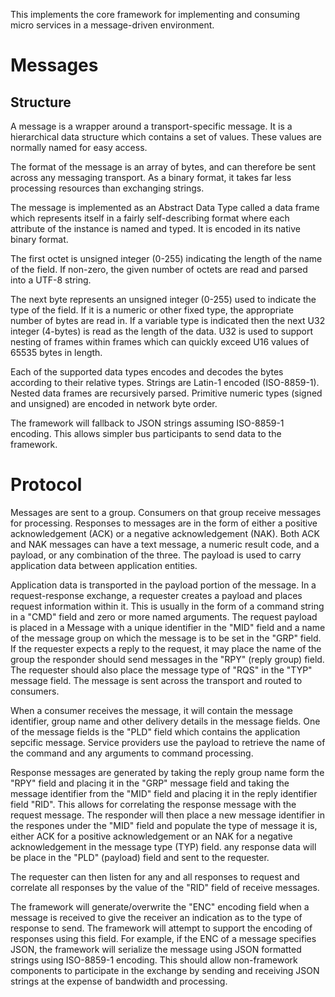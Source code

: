 This implements the core framework for implementing and consuming micro services in a message-driven environment.

# Messages
## Structure
A message is a wrapper around a transport-specific message. It is a hierarchical data structure which contains a set of values. These values are normally named for easy access.

The format of the message is an array of bytes, and can therefore be sent across any messaging transport. As a binary format, it takes far less processing resources than exchanging strings.

The message is implemented as an Abstract Data Type called a data frame which represents itself in a fairly self-describing format where each attribute of the instance is named and typed. It is  encoded in its native binary format.

The first octet is unsigned integer (0-255) indicating the length of the name of the field. If non-zero, the given number of octets are read and parsed into a UTF-8 string.

The next byte represents an unsigned integer (0-255) used to indicate the type of the field. If it is a numeric or other fixed type, the appropriate number of bytes are read in. If a variable type is indicated then the next U32 integer (4-bytes) is read as the length of the data. U32 is used to support nesting of frames within frames which can quickly exceed U16 values of 65535 bytes in length.

Each of the supported data types encodes and decodes the bytes according to their relative types. Strings are Latin-1 encoded (ISO-8859-1). Nested data frames are recursively parsed. Primitive numeric types (signed and unsigned) are encoded in network byte order.

The framework will fallback to JSON strings assuming ISO-8859-1 encoding. This allows simpler bus participants to send data to the framework.     

# Protocol

Messages are sent to a group. Consumers on that group receive messages for processing. Responses to messages are in the form of either a positive acknowledgement (ACK) or a negative acknowledgement (NAK). Both ACK and NAK messages can have a text message, a numeric result code, and a payload, or any combination of the three. The payload is used to carry application data between application entities.

Application data is transported in the payload portion of the message. In a request-response exchange, a requester creates a payload and places request information within it. This is usually in the form of a command string in a "CMD" field and zero or more named arguments. The request payload is placed in a Message with a unique identifier in the "MID" field and a name of the message group on which the message is to be set in the "GRP" field. If the requester expects a reply to the request, it may place the name of the group the responder should send messages in the "RPY" (reply group) field. The requester should also place the message type of "RQS" in the "TYP" message field. The message is sent across the transport and routed to consumers. 

When a consumer receives the message, it will contain the message identifier, group name and other delivery details in the message fields. One of the message fields is the "PLD" field which contains the application sepcific message. Service providers use the payload to retrieve the name of the command and any arguments to command processing.

Response messages are generated by taking the reply group name form the "RPY" field and placing it in the "GRP" message field and taking the message identifier from the "MID" field and placing it in the reply identifier field "RID". This allows for correlating the response message with the request message. The responder will then place a new message identifier in the respones under the "MID" field and populate the type of message it is, either ACK for a positive acknowledgement or an NAK for a negative acknowledgement in the message type (TYP) field. any response data will be place in the "PLD" (payload) field and sent to the requester.  

The requester can then listen for any and all responses to request and correlate all responses by the value of the "RID" field of receive messages.

The framework will generate/overwrite the "ENC" encoding field when a message is received to give the receiver an indication as to the type of response to send. The framework will attempt to support the encoding of responses using this field. For example, if the ENC of a message specifies JSON, the framework will serialize the message using JSON formatted strings using ISO-8859-1 encoding. This should allow non-framework components to participate in the exchange by sending and receiving JSON strings at the expense of bandwidth and processing.


